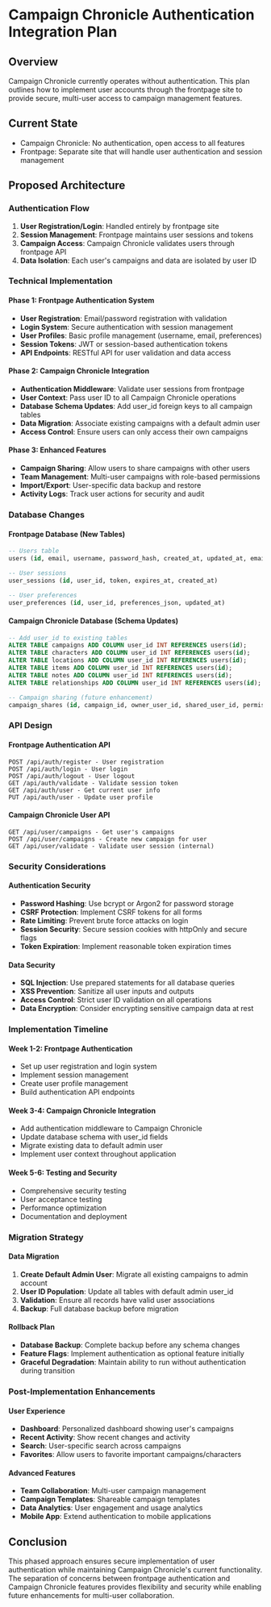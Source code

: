 # Campaign Chronicle Authentication Integration Plan

## Overview
Campaign Chronicle currently operates without authentication. This plan outlines how to implement user accounts through the frontpage site to provide secure, multi-user access to campaign management features.

## Current State
- Campaign Chronicle: No authentication, open access to all features
- Frontpage: Separate site that will handle user authentication and session management

## Proposed Architecture

### Authentication Flow
1. **User Registration/Login**: Handled entirely by frontpage site
2. **Session Management**: Frontpage maintains user sessions and tokens
3. **Campaign Access**: Campaign Chronicle validates users through frontpage API
4. **Data Isolation**: Each user's campaigns and data are isolated by user ID

### Technical Implementation

#### Phase 1: Frontpage Authentication System
- **User Registration**: Email/password registration with validation
- **Login System**: Secure authentication with session management
- **User Profiles**: Basic profile management (username, email, preferences)
- **Session Tokens**: JWT or session-based authentication tokens
- **API Endpoints**: RESTful API for user validation and data access

#### Phase 2: Campaign Chronicle Integration
- **Authentication Middleware**: Validate user sessions from frontpage
- **User Context**: Pass user ID to all Campaign Chronicle operations
- **Database Schema Updates**: Add user_id foreign keys to all campaign tables
- **Data Migration**: Associate existing campaigns with a default admin user
- **Access Control**: Ensure users can only access their own campaigns

#### Phase 3: Enhanced Features
- **Campaign Sharing**: Allow users to share campaigns with other users
- **Team Management**: Multi-user campaigns with role-based permissions
- **Import/Export**: User-specific data backup and restore
- **Activity Logs**: Track user actions for security and audit

### Database Changes

#### Frontpage Database (New Tables)
```sql
-- Users table
users (id, email, username, password_hash, created_at, updated_at, email_verified)

-- User sessions
user_sessions (id, user_id, token, expires_at, created_at)

-- User preferences  
user_preferences (id, user_id, preferences_json, updated_at)
```

#### Campaign Chronicle Database (Schema Updates)
```sql
-- Add user_id to existing tables
ALTER TABLE campaigns ADD COLUMN user_id INT REFERENCES users(id);
ALTER TABLE characters ADD COLUMN user_id INT REFERENCES users(id);  
ALTER TABLE locations ADD COLUMN user_id INT REFERENCES users(id);
ALTER TABLE items ADD COLUMN user_id INT REFERENCES users(id);
ALTER TABLE notes ADD COLUMN user_id INT REFERENCES users(id);
ALTER TABLE relationships ADD COLUMN user_id INT REFERENCES users(id);

-- Campaign sharing (future enhancement)
campaign_shares (id, campaign_id, owner_user_id, shared_user_id, permissions, created_at)
```

### API Design

#### Frontpage Authentication API
```
POST /api/auth/register - User registration
POST /api/auth/login - User login  
POST /api/auth/logout - User logout
GET /api/auth/validate - Validate session token
GET /api/auth/user - Get current user info
PUT /api/auth/user - Update user profile
```

#### Campaign Chronicle User API
```
GET /api/user/campaigns - Get user's campaigns
POST /api/user/campaigns - Create new campaign for user
GET /api/user/validate - Validate user session (internal)
```

### Security Considerations

#### Authentication Security
- **Password Hashing**: Use bcrypt or Argon2 for password storage
- **CSRF Protection**: Implement CSRF tokens for all forms
- **Rate Limiting**: Prevent brute force attacks on login
- **Session Security**: Secure session cookies with httpOnly and secure flags
- **Token Expiration**: Implement reasonable token expiration times

#### Data Security  
- **SQL Injection**: Use prepared statements for all database queries
- **XSS Prevention**: Sanitize all user inputs and outputs
- **Access Control**: Strict user ID validation on all operations
- **Data Encryption**: Consider encrypting sensitive campaign data at rest

### Implementation Timeline

#### Week 1-2: Frontpage Authentication
- Set up user registration and login system
- Implement session management
- Create user profile management
- Build authentication API endpoints

#### Week 3-4: Campaign Chronicle Integration  
- Add authentication middleware to Campaign Chronicle
- Update database schema with user_id fields
- Migrate existing data to default admin user
- Implement user context throughout application

#### Week 5-6: Testing and Security
- Comprehensive security testing
- User acceptance testing
- Performance optimization
- Documentation and deployment

### Migration Strategy

#### Data Migration
1. **Create Default Admin User**: Migrate all existing campaigns to admin account
2. **User ID Population**: Update all tables with default admin user_id
3. **Validation**: Ensure all records have valid user associations
4. **Backup**: Full database backup before migration

#### Rollback Plan
- **Database Backup**: Complete backup before any schema changes
- **Feature Flags**: Implement authentication as optional feature initially  
- **Graceful Degradation**: Maintain ability to run without authentication during transition

### Post-Implementation Enhancements

#### User Experience
- **Dashboard**: Personalized dashboard showing user's campaigns
- **Recent Activity**: Show recent changes and activity
- **Search**: User-specific search across campaigns
- **Favorites**: Allow users to favorite important campaigns/characters

#### Advanced Features
- **Team Collaboration**: Multi-user campaign management
- **Campaign Templates**: Shareable campaign templates
- **Data Analytics**: User engagement and usage analytics
- **Mobile App**: Extend authentication to mobile applications

## Conclusion
This phased approach ensures secure implementation of user authentication while maintaining Campaign Chronicle's current functionality. The separation of concerns between frontpage authentication and Campaign Chronicle features provides flexibility and security while enabling future enhancements for multi-user collaboration.
